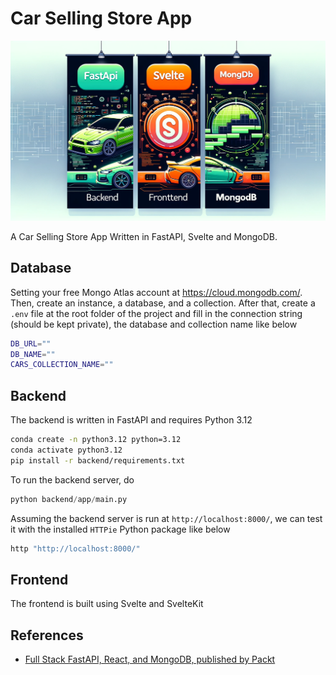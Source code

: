 # Car Selling Store App

![](./assets/banner.png)

A Car Selling Store App Written in FastAPI, Svelte and MongoDB.

## Database

Setting your free Mongo Atlas account at https://cloud.mongodb.com/. Then, create an instance, a database, and a collection. After that, create a `.env` file at the root folder of the project and fill in the connection string (should be kept private), the database and collection name like below

```bash
DB_URL=""
DB_NAME=""
CARS_COLLECTION_NAME=""
```

## Backend

The backend is written in FastAPI and requires Python 3.12

```bash
conda create -n python3.12 python=3.12
conda activate python3.12
pip install -r backend/requirements.txt
```

To run the backend server, do

```python
python backend/app/main.py
```

Assuming the backend server is run at `http://localhost:8000/`, we can test it with the installed `HTTPie` Python package like below

```bash
http "http://localhost:8000/"
```

## Frontend

The frontend is built using Svelte and SvelteKit

## References

- [Full Stack FastAPI, React, and MongoDB, published by Packt](https://github.com/PacktPublishing/Full-Stack-FastAPI-React-and-MongoDB/tree/main)
